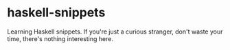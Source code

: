 haskell-snippets
================

Learning Haskell snippets.
If you're just a curious stranger, don't waste your time, there's nothing interesting here.
